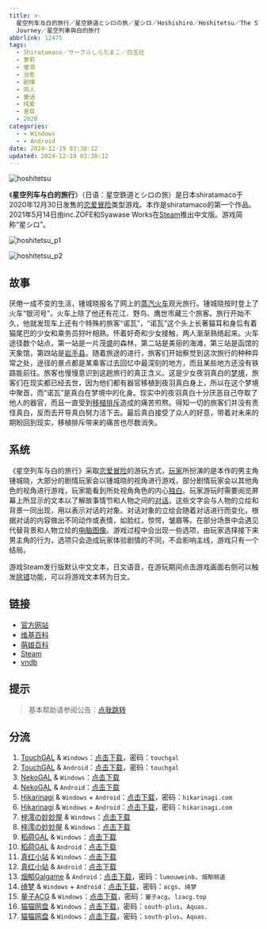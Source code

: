 ```yaml
---
title: >-
  星空列车与白的旅行／星空鉄道とシロの旅／星シロ／Hoshishiro／Hoshitetsu／The Starry Sky Train and Shiro's
  Journey／星空列車與白的旅行
abbrlink: 12475
tags:
  - Shiratamaco／サークルしらたまこ／白玉社
  - 萝莉
  - 催泪
  - 治愈
  - 剧情
  - 同人
  - 童话
  - 纯爱
  - 兽耳
  - 2020
categories:
  - - Windows
  - - Android
date: 2024-12-19 03:38:12
updated: 2024-12-19 03:38:12
---
```


![hoshitetsu](https://static.30hb.cn/vndb/img/hoshitetsu.webp)

《**星空列车与白的旅行**》（日语：星空鉄道とシロの旅）是日本shiratamaco于2020年12月30日发售的[恋爱冒险](https://zh.wikipedia.org/wiki/戀愛冒險)类型游戏。本作是shiratamaco的第一个作品。2021年5月14日由inc.ZOFE和Syawase Works在[Steam](https://zh.wikipedia.org/wiki/Steam)推出中文版。游戏简称“星シロ”。

<!-- more -->

![hoshitetsu_p1](https://static.30hb.cn/vndb/img/hoshitetsu_p1.webp)

![hoshitetsu_p2](https://static.30hb.cn/vndb/img/hoshitetsu_p2.webp)

## 故事

厌倦一成不变的生活，锺城晓报名了网上的[蒸汽火车](https://zh.wikipedia.org/wiki/蒸汽火車)观光旅行。锺城晓按时登上了火车“银河号”，火车上除了他还有花江、野鸟、鹰世市藏三个旅客。旅行开始不久，他就发现车上还有个特殊的旅客“诺瓦”，“诺瓦”这个头上长著猫耳和身后有着猫尾巴的少女和乘务员狩叶相熟，怀着好奇和少女接触，两人渐渐熟络起来。火车途径数个站点，第一站是一片茂盛的森林，第二站是美丽的海滩，第三站是函馆的天象馆，第四站是[岩手县](https://zh.wikipedia.org/wiki/岩手縣)。随着旅途的进行，旅客们开始察觉到这次旅行的种种异常之处，途径的景点都是某乘客过去回忆中最深刻的地方，而且某些地方还没有铁路能前往。旅客也慢慢意识到这趟旅行的真正含义。这是少女夜羽真白的[梦境](https://zh.wikipedia.org/wiki/夢)，旅客们在现实都已经去世，因为他们都有器官移植到夜羽真白身上，所以在这个梦境中聚首，而“诺瓦”是真白在梦境中的化身。现实中的夜羽真白十分厌恶自己夺取了他人的器官，而且一直受到[移植排斥](https://zh.wikipedia.org/wiki/移植排斥)造成的痛苦煎熬。得知一切的旅客们并没有责怪真白，反而去开导真白努力活下去。最后真白接受了众人的好意，带着对未来的期盼回到现实，移植排斥带来的痛苦也尽数消失。

## 系统

《星空列车与白的旅行》采取[恋爱冒险](https://zh.wikipedia.org/wiki/戀愛冒險)的游玩方式，[玩家](https://zh.wikipedia.org/wiki/玩家)所扮演的是本作的男主角锺城晓，大部分的剧情玩家会以锺城晓的视角进行游戏，部分剧情玩家会以其他角色的视角进行游戏，玩家能看到所处视角角色的内心[独白](https://zh.wikipedia.org/wiki/独白)。玩家游玩时需要阅览屏幕上所显示的文本以了解故事情节和人物之间的[对话](https://zh.wikipedia.org/wiki/對話)。这些文字会与人物的立绘和背景一同出现，用以表示对话的对象。对话对象的立绘会随着对话进行而变化，根据对话的内容做出不同动作或表情，如脸红，惊愕，皱眉等。在部分场景中会遇见代替背景和人物立绘的[电脑图像](https://zh.wikipedia.org/wiki/電腦圖像)。游戏过程中会出现一些选项，由玩家选择接下来男主角的行为，选项只会造成玩家体验剧情的不同，不会影响主线，游戏只有一个结局。

游戏Steam发行版默认中文文本，日文语音，在游玩期间点击游戏画面右侧可以触发[除错](https://zh.wikipedia.org/wiki/除錯)功能，可以将游戏文本转为日文。

## 链接

- [官方网站](http://shiratamaco.com/)
- [维基百科](https://zh.wikipedia.org/zh-cn/%E6%98%9F%E7%A9%BA%E5%88%97%E8%BB%8A%E8%88%87%E7%99%BD%E7%9A%84%E6%97%85%E8%A1%8C)
- [萌娘百科](https://zh.moegirl.org.cn/zh-hans/%E6%98%9F%E7%A9%BA%E5%88%97%E8%BD%A6%E4%B8%8E%E7%99%BD%E7%9A%84%E6%97%85%E8%A1%8C)
- [Steam](https://store.steampowered.com/app/1567800)
- [vndb](https://vndb.org/v28297)

## 提示

> 基本帮助请参阅公告：[点我跳转](/p/announcement/)

## 分流

1. [TouchGAL](https://www.touchgal.us/) & `Windows`：[点击下载](https://pan.touchgal.net/s/gNqiL)，密码：`touchgal`
2. [TouchGAL](https://www.touchgal.us/) & `Android`：[点击下载](https://pan.touchgal.net/s/Rnrh7)，密码：`touchgal`
3. [NekoGAL](https://www.nekogal.com/) & `Windows`：[点击下载](https://pan.nekogal.top/s/QmJiG)
4. [NekoGAL](https://www.nekogal.com/) & `Android`：[点击下载](https://pan.nekogal.top/s/nWnI4)
5. [Hikarinagi](https://www.hikarinagi.net/) & `Windows` + `Android`：[点击下载](https://pan.yurari.moe/s/K8rSv)，密码：`hikarinagi.com`
6. [Hikarinagi](https://www.hikarinagi.net/) & `Windows` + `Android`：[点击下载](https://pan.yurari.moe/s/rkXwF0)，密码：`hikarinagi.com`
7. [梓澪の妙妙屋](https://zi0.cc/) & `Windows`：[点击下载](https://zi0.cc/d/%60%E3%80%90%E5%90%88%E9%9B%86%E7%B3%BB%E5%88%97%E3%80%91/%E5%8D%97%2BGalGame%E6%B1%89%E5%8C%96%E5%8C%BA%E5%85%A8%E5%8C%BA%E8%B5%84%E6%BA%90%E5%A4%87%E4%BB%BD/2/26/%5B%E3%81%97%E3%82%89%E3%81%9F%E3%81%BE%E3%81%93%5D%20%E6%98%9F%E7%A9%BA%E9%89%84%E9%81%93%E3%81%A8%E3%82%B7%E3%83%AD%E3%81%AE%20%E6%98%9F%E7%A9%BA%E5%88%97%E8%BD%A6%E4%B8%8E%E7%99%BD%E7%9A%84%E6%97%85%E8%A1%8C%20%E6%B1%89%E5%8C%96%E7%A1%AC%E7%9B%98%E7%89%88%5B%E5%AE%98%E6%96%B9%E4%B8%AD%E6%96%87%5D.zip?sign=5goICZgOaRn2XKYAa2K24Jo2ear2FdvHi3q9f5lDW3Q=:0)
8. [梓澪の妙妙屋](https://zi0.cc/) & `Windows`：[点击下载](https://zi0.cc/,%E3%80%90SLG-%E7%AD%96%E7%95%A5%E6%B8%B8%E6%88%8F%E3%80%91/%E3%80%90PC%E3%80%91%E6%98%9F%E7%A9%BA%E5%88%97%E8%BD%A6%E4%B8%8E%E7%99%BD%E7%9A%84%E6%97%85%E8%A1%8C)
9. [稻荷GAL](https://inarigal.com/) & `Windows`：[点击下载](https://tele.zrflie.pw/PC/%E6%98%9F%E7%A9%BA%E5%88%97%E8%BD%A6%E4%B8%8E%E7%99%BD%E7%9A%84%E6%97%85%E8%A1%8C.zip)
10. [稻荷GAL](https://inarigal.com/) & `Android`：[点击下载](https://tele.zrflie.pw/APK/%E6%98%9F%E7%A9%BA%E5%88%97%E8%BD%A6%E4%B8%8E%E7%99%BD%E7%9A%84%E6%97%85%E8%A1%8C.apk)
11. [真红小站](https://www.shinnku.com/) & `Windows`：[点击下载](https://www.shinnku.com/api/download/0/win/%E6%98%9F%E7%A9%BA%E5%88%97%E8%BD%A6%E4%B8%8E%E7%99%BD%E7%9A%84%E6%97%85%E8%A1%8C.7z)
12. [真红小站](https://www.shinnku.com/) & `Android`：[点击下载](https://www.shinnku.com/api/download/0/apk/%E6%98%9F%E7%A9%BA%E5%88%97%E8%BD%A6%E4%B8%8E%E7%99%BD%E7%9A%84%E6%97%85%E8%A1%8C.apk)
13. [烟郁Galgame](https://yanyugal.top/) & `Android`：[点击下载](https://yanyugal.top/d/disk1/%E5%B0%8F%E5%B0%8F%E7%9A%84%E5%88%86%E4%BA%AB%EF%BC%88PC%EF%BC%86%E5%AE%89%E5%8D%93%EF%BC%89/%E5%AE%89%E5%8D%93/%E7%9B%B4%E8%A3%85%E5%AE%89%E8%A3%85%E5%8C%85/%E6%98%9F%E7%A9%BA%E5%88%97%E8%BD%A6%E4%B8%8E%E7%99%BD%E7%9A%84%E6%97%85%E8%A1%8C.7z)，密码：`lumouweinb`、`烟郁频道`
14. [绮梦](https://acgs.one/) & `Windows` + `Android`：[点击下载](https://game.acgs.one/game/46.html)，密码：`acgs`、`绮梦`
15. [量子ACG](https://lzacg.org/) & `Windows`：[点击下载](https://lzacg.org/609)，密码：`量子acg`、`lzacg.top`
16. [猫猫网盘](https://catcat.cloud/) & `Windows`：[点击下载](https://catcat.cloud/d/GalGame/SP%E5%90%8E%E7%AB%AF1%5BGalGame%E5%88%86%E5%8C%BA%5D/%E7%BB%88%E7%82%B9%E6%B1%89%E5%8C%96%E9%87%8D%E6%95%B4v2%E7%89%88-%E7%A6%BB%E6%95%A3/%E6%9C%AC%E4%BD%93-Part2/%5BShiratamaco%5D%20%E6%98%9F%E7%A9%BA%E9%89%84%E9%81%93%E3%81%A8%E3%82%B7%E3%83%AD%E3%81%AE%E6%97%85%20%E6%98%9F%E7%A9%BA%E5%88%97%E8%BD%A6%E4%B8%8E%E7%99%BD%E7%9A%84%E6%97%85%E8%A1%8C.rar)，密码：`south-plus`、`Aquas.`
17. [猫猫网盘](https://catcat.cloud/) & `Windows`：[点击下载](https://catcat.cloud/d/GalGame/SP%E5%90%8E%E7%AB%AF1%5BGalGame%E5%88%86%E5%8C%BA%5D/%E5%8D%97%2BGalGame%E6%B1%89%E5%8C%96%E5%8C%BA%E5%85%A8%E5%8C%BA%E5%A4%87%E4%BB%BD%E5%90%88%E9%9B%86%5B%E9%87%8D%E5%8E%8B%5D-%E7%A6%BB%E6%95%A3/%E7%AC%AC%E4%B8%80%E8%BD%AE-Part2/Main/%5B%E3%81%97%E3%82%89%E3%81%9F%E3%81%BE%E3%81%93%5D%20%E6%98%9F%E7%A9%BA%E9%89%84%E9%81%93%E3%81%A8%E3%82%B7%E3%83%AD%E3%81%AE%20%E6%98%9F%E7%A9%BA%E5%88%97%E8%BD%A6%E4%B8%8E%E7%99%BD%E7%9A%84%E6%97%85%E8%A1%8C%20%E6%B1%89%E5%8C%96%E7%A1%AC%E7%9B%98%E7%89%88%5B%E5%AE%98%E6%96%B9%E4%B8%AD%E6%96%87%5D/%5B%E3%81%97%E3%82%89%E3%81%9F%E3%81%BE%E3%81%93%5D%20%E6%98%9F%E7%A9%BA%E9%89%84%E9%81%93%E3%81%A8%E3%82%B7%E3%83%AD%E3%81%AE%20%E6%98%9F%E7%A9%BA%E5%88%97%E8%BD%A6%E4%B8%8E%E7%99%BD%E7%9A%84%E6%97%85%E8%A1%8C%20%E6%B1%89%E5%8C%96%E7%A1%AC%E7%9B%98%E7%89%88%5B%E5%AE%98%E6%96%B9%E4%B8%AD%E6%96%87%5D.rar)，密码：`south-plus`、`Aquas.`
